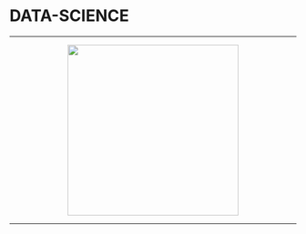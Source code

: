 # DATA-SCIENCE

----

<p align="center">
  <img align="center" width="300px" src="https://user-images.githubusercontent.com/66458303/118371288-90f59680-b5c9-11eb-85d6-01a33f897e79.png">
</p>

----

